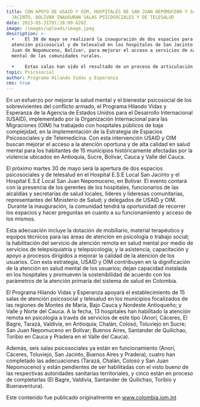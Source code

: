 ```yaml
---
title: CON APOYO DE USAID Y OIM, HOSPITALES DE SAN JUAN NEPOMUCENO Y SAN
  JACINTO, BOLÍVAR INAUGURAN SALAS PSICOSOCIALES Y DE TELESALUD
date: 2023-05-31T01:28:09.620Z
image: /images/uploads/image.jpeg
description: >-
  •    El 30 de mayo se realizará la inauguración de dos espacios para la
  atención psicosocial y de telesalud en los hospitales de San Jacinto y San
  Juan de Nepomuceno, Bolívar, para mejorar el acceso a servicios de salud
  mental de las comunidades rurales.

  •    Estas salas han sido el resultado de un proceso de articulación entre las autoridades locales, los hospitales, el Ministerio de Salud, y el Programa Hilando Vidas y Esperanza de la Agencia de Estados Unidos para el Desarrollo Internacional (USAID), implementado por la Organización Internacional para las Migraciones (OIM).
topic: Psicosocial
author: Programa Hilando Vidas y Esperanza
cms: true
---
```

En un esfuerzo por mejorar la salud mental y el bienestar psicosocial de los sobrevivientes del conflicto armado, el Programa Hilando Vidas y Esperanza de la Agencia de Estados Unidos para el Desarrollo Internacional (USAID), implementado por la Organización Internacional para las Migraciones (OIM) ha trabajado con hospitales públicos de baja complejidad, en la implementación de la Estrategia de Espacios Psicosociales y de Telemedicina. Con esta intervención USAID y OIM buscan mejorar el acceso a la atención oportuna y de alta calidad en salud mental para los habitantes de 15 municipios históricamente afectadas por la violencia ubicados en Antioquia, Sucre, Bolívar, Cauca y Valle del Cauca. 

El próximo martes 30 de mayo será la apertura de dos espacios psicosociales y de telesalud en el Hospital E.S.E Local San Jacinto y el Hospital E.S.E Local San Juan Nepomuceno, en Bolívar. El evento contará con la presencia de los gerentes de los hospitales, funcionarios de las alcaldías y secretarías de salud locales, líderes y lideresas comunitarias, representantes del Ministerio de Salud; y delegados de USAID y OIM.  Durante la inauguración, la comunidad tendrá la oportunidad de recorrer los espacios y hacer preguntas en cuanto a su funcionamiento y acceso de los mismos. 

Esta adecuación incluye la dotación de mobiliario, material terapéutico y equipos técnicos para las áreas de atención en psicología o trabajo social; la habilitación del servicio de atención remota en salud mental por medio de servicios de telepsiquiatría y telepsicología; y la asistencia, capacitación y apoyo a procesos dirigidos a mejorar la calidad de la atención de los usuarios. Con esta estrategia, USAID y OIM contribuyen en la dignificación de la atención en salud mental de los usuarios; dejan capacidad instalada en los hospitales y promueven la sostenibilidad de acuerdo con los parámetros de la atención primaria del sistema de salud en Colombia. 

El Programa Hilando Vidas y Esperanza apoyará el establecimiento de 15 salas de atención psicosocial y telesalud en los municipios focalizados de las regiones de Montes de María, Bajo Cauca y Nordeste Antioqueño; y Valle y Norte del Cauca. A la fecha, 13 hospitales han habilitado la atención remota en psicología a través de servicios de este tipo (Anorí, Cáceres, El Bagre, Tarazá, Valdivia, en Antioquia; Chalán, Colosó, Toluviejo en Sucre; San Juan Nepomuceno en Bolívar; Buenos Aires, Santander de Quilichao, Toribio en Cauca y Pradera en el Valle del Cauca).

Además, seis salas psicosociales ya están en funcionamiento (Anorí, Cáceres, Toluviejo, San Jacinto, Buenos Aires y Pradera), cuatro han completado las adecuaciones (Tarazá, Chalán, Colosó y San Juan Nepomuceno) y están pendientes de ser habilitadas con el visto bueno de las respectivas autoridades sanitarias territoriales, y cinco están en proceso de completarlas (El Bagre, Valdivia, Santander de Quilichao, Toribio y Buenaventura).

Este contenido fue publicado originalmente en www.colombia.iom.int